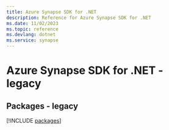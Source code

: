 ```yaml
---
title: Azure Synapse SDK for .NET
description: Reference for Azure Synapse SDK for .NET
ms.date: 11/02/2023
ms.topic: reference
ms.devlang: dotnet
ms.service: synapse
---
```

# Azure Synapse SDK for .NET - legacy
## Packages - legacy
[!INCLUDE [packages](synapse-index.md)]